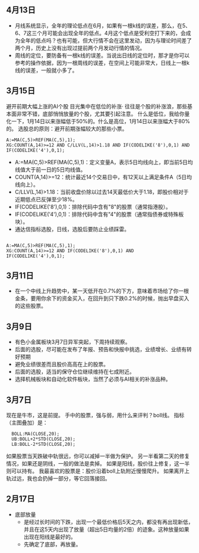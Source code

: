 ## 4月13日

- 月线系统显示，全年的理论低点在6月，如果有一根k线的误差，那么，在5、6、7这三个月可能会出现全年的低点。4月这个低点是受利空打下来的，会成为全年的低点吗？也有可能，但大行情不会在这里发动，因为与理论时间差了两个月，历史上没有出现过提前两个月发动行情的情况。
- 周线的定位，要防备有一根k线的误差。当说出日线的定位时，那才是你可以参考的操作依据，因为一根周线的误差，在空间上可能非常大，日线上一根k线的误差，一般就小多了。

## 3月15日
避开前期大幅上涨的AI个股
目光集中在低位的补涨·
往往是个股的补涨浪，那些基本面非常不错，底部悄悄放量的个股，尤其要引起注意。
什么是低位，我给你量化一下，1月14日以来涨幅低于50%的。什么是高位，1月14日以来涨幅大于80%的。
选股总的原则：避开前期涨幅较大的那些小票。

```
A:=MA(C,5)>REF(MA(C,5),1);
XG:COUNT(A,14)>=12 AND C/LLV(L,14)>1.18 AND IF(CODELIKE('8'),0,1) AND IF(CODELIKE('4'),0,1);
```

- A:=MA(C,5)>REF(MA(C,5),1)：定义变量A，表示5日均线向上，即当前5日均线值大于前一日的5日均线值。
- COUNT(A,14)>=12：统计最近14个交易日中，有12天以上满足条件A（5日均线向上）。
- C/LLV(L,14)>1.18：当前收盘价除以过去14天最低价大于1.18，即股价相对于近期低点已反弹至少18%。
- IF(CODELIKE('8'),0,1)：排除代码中含有"8"的股票（通常指港股）。
- IF(CODELIKE('4'),0,1)：排除代码中含有"4"的股票（通常指债券或特殊板块）。
- 通达信指标选股，日线，选股后要防止业绩踩雷。
```

A:=MA(C,5)>REF(MA(C,5),1);
XG:COUNT(A,14)>=12 AND IF(CODELIKE('8'),0,1) AND IF(CODELIKE('4'),0,1);
```
## 3月11日
- 在一个中线上升趋势中，某一天低开在0.7%的下方，意味着市场给了你一根金条，要用你余下的资金买入，在回升到只下跌0.2%的时候，抛出早盘买入的这些股票。
## 3月9日
- 有色小金属板块3月7日异军突起，下周持续观察。
- 后面的选股，尽可能在发布了年报、预告和快报中挑选，业绩增长、业绩有转好预期
- 避免业绩很差而且股价高高在上的股票。
- 后面的选股，适当的保守仓位继续维持在七成附近。
- 选择机械板块和自动化软件板块，当然了必须与AI相关的补涨品种。
## 3月7日
现在是牛市，这是前提。
手中的股票，强与弱，用什么来评判？boll线。
指标（主图叠加）是：
```
  BOLL:MA(CLOSE,20);
  UB:BOLL+2*STD(CLOSE,20);
  LB:BOLL-2*STD(CLOSE,20);
```  
如果股票当天跌破中轨很远，你可以减掉一半做为保护。
另一半看第二天的修复情况，如果还是阴线，一般的做法是卖掉。
如果是阳线，股价往上修复，这一半则可以持有。
我最喜欢的股票是：股价沿着boll上轨附近慢慢爬升。
如果离开上轨过远，我也会扔掉一部分，等它回落接回。
## 2月17日
- 底部放量
  - 是经过长时间的下跌，出现一个最低价格后5天之内，都没有再出现新低，并且在这5天内出现了放量（超出5日均量的2倍）的迹象。这种放量如果出现在阳线是最好的。
  - 先确定了底部，再放量。
